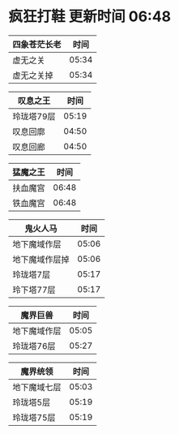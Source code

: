 # 疯狂打鞋 更新时间 06:48

| 四象苍茫长老   | 时间    |
|--------|-------|
| 虚无之关 | 05:34 |
| 虚无之关掉 | 05:34 |

| 叹息之王   | 时间    |
|--------|-------|
| 玲珑塔79层 | 05:19 |
| 叹息回廓 | 04:50 |
| 叹息回廊 | 04:50 |

| 猛魔之王   | 时间    |
|--------|-------|
| 扶血魔宫 | 06:48 |
| 铁血魔宫 | 06:48 |

| 鬼火人马   | 时间    |
|--------|-------|
| 地下魔域作层 | 05:06 |
| 地下魔域作层掉 | 05:06 |
| 玲珑塔7层 | 05:17 |
| 玲下塔77层 | 05:17 |

| 魔界巨兽   | 时间    |
|--------|-------|
| 地下魔域作层 | 05:05 |
| 玲珑塔76层 | 05:27 |

| 魔界统领   | 时间    |
|--------|-------|
| 地下魔域七层 | 05:03 |
| 玲珑塔5层 | 05:19 |
| 玲珑塔75层 | 05:19 |